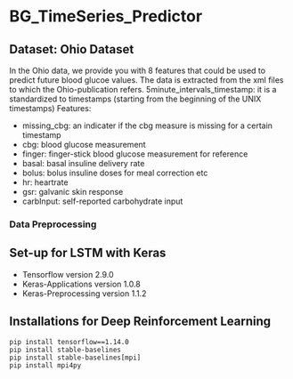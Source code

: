 # BG_TimeSeries_Predictor

## Dataset: Ohio Dataset
In the Ohio data, we provide you with 8 features that could be used to predict future blood glucoe values. The data is extracted from the xml files to which the Ohio-publication refers.
5minute_intervals_timestamp: it is a standardized to timestamps (starting from the beginning of the UNIX timestamps)
Features:
- missing_cbg: an indicater if the cbg measure is missing for a certain timestamp
- cbg: blood glucose measurement
- finger: finger-stick blood glucose measurement for reference
- basal: basal insuline delivery rate
- bolus: bolus insuline doses for meal correction etc
- hr: heartrate
- gsr: galvanic skin response
- carbInput: self-reported carbohydrate input

### Data Preprocessing 


## Set-up for LSTM with Keras
- Tensorflow version 2.9.0
- Keras-Applications version 1.0.8
- Keras-Preprocessing version 1.1.2

## Installations for Deep Reinforcement Learning
```
pip install tensorflow==1.14.0
pip install stable-baselines
pip install stable-baselines[mpi]
pip install mpi4py
```
